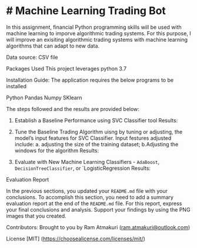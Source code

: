 # # Machine Learning Trading Bot

In this assignment, financial Python programming skills will be used with machine learning to imporve algorithmic trading systems. For this purpose, I will improve an exisiting algorithmic trading systems with machine learning algorithms that can adapt to new data. 

Data source: CSV file

Packages Used This project leverages python 3.7

Installation Guide: The application requires the below programs to be installed

Python
Pandas
Numpy
SKlearn

The steps followed and the results are provided below: 

1. Establish a Baseline Performance using SVC Classifier tool
    Results:
    
        
2. Tune the Baseline Trading Algorithm uisng by tuning or adjusting, the model’s input features for SVC Classifier. Input festures adjusted include: a. adjusting the size of the training dataset; b.Adjusting the windows for the algorithm
    Results:
        
    
3. Evaluate with New Machine Learning Classifiers - `AdaBoost`, `DecisionTreeClassifier`, or `LogisticRegression
    Results:
    
Evaluation Report

In the previous sections, you updated your `README.md` file with your conclusions. To accomplish this section, you need to add a summary evaluation report at the end of the `README.md` file. For this report, express your final conclusions and analysis. Support your findings by using the PNG images that you created.


Contributors: Brought to you by Ram Atmakuri (ram.atmakuri@outlook.com)

License [MIT] (https://choosealicense.com/licenses/mit/)
